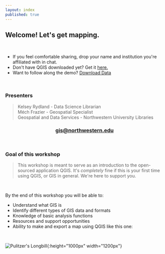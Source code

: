 ```yaml
---
layout: index
published: true
---
```


## Welcome! Let's get mapping. 

<br>

* If you feel comfortable sharing, drop your name and institution you're affiliated with in chat.
* Don't have QGIS downloaded yet? Get it <a href="https://www.qgis.org/en/site/forusers/download.html">here.</a>
* Want to follow along the demo? [Download Data](/arcgis-online/gis-data/arconline_data_s21.zip)

<br>

### Presenters
> Kelsey Rydland - Data Science Librarian <br>
> Méch Frazier - Geospatial Specialist <br>
Geospatial and Data Services - Northwestern University Libraries <br>

<center>
  <h3 style="color:purple;"><a href="mailto:gis@northwestern.edu?subject=GIS support"> gis@northwestern.edu </a></h3>
</center>

<br>

### Goal of this workshop
> This workshop is meant to serve as an introduction to the open-sourced application QGIS. It's *completely* fine if this is your first time using QGIS, or GIS in general. We're here to support you.

<br>

By the end of this workshop you will be able to: 

* Understand what GIS is
* Identify different types of GIS data and formats
* Knowledge of basic analysis functions
* Resources and support opportunities 
* Ability to make and export a map using QGIS like this one:

<br>

![Pulitzer's Longbill](/qgis/img/Pulizters_Longbill.jpeg){:height="1000px" width="1200px"}
